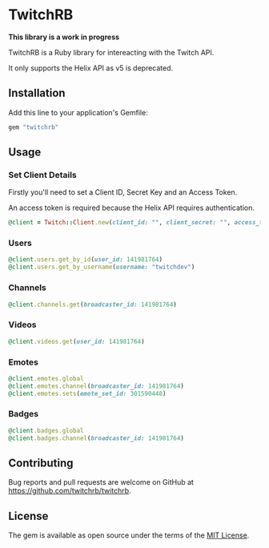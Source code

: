 # TwitchRB

**This library is a work in progress**

TwitchRB is a Ruby library for intereacting with the Twitch API.

It only supports the Helix API as v5 is deprecated.

## Installation

Add this line to your application's Gemfile:

```ruby
gem "twitchrb"
```

## Usage

### Set Client Details

Firstly you'll need to set a Client ID, Secret Key and an Access Token.

An access token is required because the Helix API requires authentication.

```ruby
@client = Twitch::Client.new(client_id: "", client_secret: "", access_token: "")
```

### Users

```ruby
@client.users.get_by_id(user_id: 141981764)
@client.users.get_by_username(username: "twitchdev")
```

### Channels

```ruby
@client.channels.get(broadcaster_id: 141981764)
```

### Videos

```ruby
@client.videos.get(user_id: 141981764)
```

### Emotes

```ruby
@client.emotes.global
@client.emotes.channel(broadcaster_id: 141981764)
@client.emotes.sets(emote_set_id: 301590448)
```

### Badges

```ruby
@client.badges.global
@client.badges.channel(broadcaster_id: 141981764)
```

## Contributing

Bug reports and pull requests are welcome on GitHub at https://github.com/twitchrb/twitchrb.

## License

The gem is available as open source under the terms of the [MIT License](https://opensource.org/licenses/MIT).
